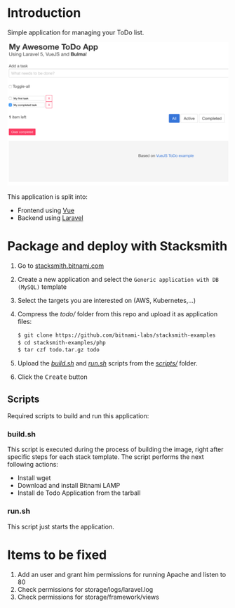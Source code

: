 # Introduction
Simple application for managing your ToDo list. 

![ToDo](public/screenshot.png)

This application is split into:

* Frontend using [Vue](http://vuejs.org)
* Backend using [Laravel](http://laravel.com/docs)

# Package and deploy with Stacksmith

1. Go to [stacksmith.bitnami.com](https://stacksmith.bitnami.com)
2. Create a new application and select the `Generic application with DB (MySQL)` template
3. Select the targets you are interested on (AWS, Kubernetes,...)
4. Compress the _todo/_ folder from this repo and upload it as application files:

   ```bash
   $ git clone https://github.com/bitnami-labs/stacksmith-examples
   $ cd stacksmith-examples/php
   $ tar czf todo.tar.gz todo
   ```

5. Upload the [_build.sh_](scripts/build.sh) and [_run.sh_](scripts/run.sh) scripts from the [_scripts/_](scripts/) folder.
6. Click the <kbd>Create</kbd> button

## Scripts

Required scripts to build and run this application:

### build.sh

This script is executed during the process of building the image, right after specific steps for each stack template. The script performs the next following actions:

* Install wget
* Download and install Bitnami LAMP
* Install de Todo Application from the tarball

### run.sh

This script just starts the application.

# Items to be fixed
1. Add an user and grant him permissions for running Apache and listen to 80
2. Check permissions for storage/logs/laravel.log
3. Check permissions for storage/framework/views